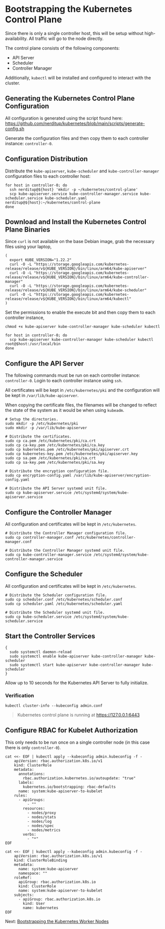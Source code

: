 # Bootstrapping the Kubernetes Control Plane

Since there is only a single controller host, this will be setup without high-availability. All traffic will go to the node directly.

The control plane consists of the following components:
- API Server
- Scheduler
- Controller Manager

Additionally, `kubectl` will be installed and configured to interact with the cluster.

## Generating the Kubernetes Control Plane Configuration

All configuration is generated using the script found here: 
https://github.com/nerditup/kubernetes/blob/main/scripts/generate-config.sh

Generate the configuration files and then copy them to each controller instance: `controller-0`. 

## Configuration Distribution

Distribute the `kube-apiserver`, `kube-scheduler` and `kube-controller-manager` configuration files to each controller host:

```
for host in controller-0; do
  ssh nerditup@${host} 'mkdir -p ~/kubernetes/control-plane'
  scp kube-apiserver.service kube-controller-manager.service kube-scheduler.service kube-scheduler.yaml nerditup@${host}:~/kubernetes/control-plane
done
```

## Download and Install the Kubernetes Control Plane Binaries

Since `curl` is not available on the base Debian image, grab the necessary files using your laptop,

```
(
  export KUBE_VERSION="1.22.2"
  curl -O -L "https://storage.googleapis.com/kubernetes-release/release/v${KUBE_VERSION}/bin/linux/arm64/kube-apiserver"
  curl -O -L "https://storage.googleapis.com/kubernetes-release/release/v${KUBE_VERSION}/bin/linux/arm64/kube-controller-manager"
  curl -O -L "https://storage.googleapis.com/kubernetes-release/release/v${KUBE_VERSION}/bin/linux/arm64/kube-scheduler"
  curl -O -L "https://storage.googleapis.com/kubernetes-release/release/v${KUBE_VERSION}/bin/linux/arm64/kubectl"
)
```

Set the permissions to enable the execute bit and then copy them to each controller instance,

```
chmod +x kube-apiserver kube-controller-manager kube-scheduler kubectl

for host in controller-0; do
  scp kube-apiserver kube-controller-manager kube-scheduler kubectl root@$host:/usr/local/bin
done
```

## Configure the API Server

The following commands must be run on each controller instance: `controller-0`. Login to each controller instance using `ssh`.

All certificates will be kept in `/etc/kubernetes/pki` and the configuration will be kept in `/var/lib/kube-apiserver`.

When copying the certificate files, the filenames will be changed to reflect the state of the system as it would be when using `kubeadm`.

```
# Setup the directories.
sudo mkdir -p /etc/kubernetes/pki
sudo mkdir -p /var/lib/kube-apiserver

# Distribute the certificates.
sudo cp ca.pem /etc/kubernetes/pki/ca.crt
sudo cp ca-key.pem /etc/kubernetes/pki/ca.key
sudo cp kubernetes.pem /etc/kubernetes/pki/apiserver.crt
sudo cp kubernetes-key.pem /etc/kubernetes/pki/apiserver.key
sudo cp sa.pem /etc/kubernetes/pki/sa.crt
sudo cp sa-key.pem /etc/kubernetes/pki/sa.key

# Distribute the encryption configuration file.
sudo cp encryption-config.yaml /var/lib/kube-apiserver/encryption-config.yaml

# Distribute the API Server systemd unit file.
sudo cp kube-apiserver.service /etc/systemd/system/kube-apiserver.service
```

## Configure the Controller Manager

All configuration and certificates will be kept in `/etc/kubernetes`.

```
# Distribute the Controller Manager configuration file.
sudo cp controller-manager.conf /etc/kubernetes/controller-manager.conf

# Distribute the Controller Manager systemd unit file.
sudo cp kube-controller-manager.service /etc/systemd/system/kube-controller-manager.service
```

## Configure the Scheduler

All configuration and certificates will be kept in `/etc/kubernetes`.

```
# Distribute the Scheduler configuration file.
sudo cp scheduler.conf /etc/kubernetes/scheduler.conf
sudo cp scheduler.yaml /etc/kubernetes/scheduler.yaml

# Distribute the Scheduler systemd unit file.
sudo cp kube-scheduler.service /etc/systemd/system/kube-scheduler.service
```

## Start the Controller Services

```
{
  sudo systemctl daemon-reload
  sudo systemctl enable kube-apiserver kube-controller-manager kube-scheduler
  sudo systemctl start kube-apiserver kube-controller-manager kube-scheduler
}
```

Allow up to 10 seconds for the Kubernetes API Server to fully initialize.

### Verification

```
kubectl cluster-info --kubeconfig admin.conf
```

> Kubernetes control plane is running at https://127.0.0.1:6443


## Configure RBAC for Kubelet Authorization

This only needs to be run once on a single controller node (in this case there is only `controller-0`).

```
cat <<- EOF | kubectl apply --kubeconfig admin.kubeconfig -f -
	apiVersion: rbac.authorization.k8s.io/v1
	kind: ClusterRole
	metadata:
	  annotations:
	    rbac.authorization.kubernetes.io/autoupdate: "true"
	  labels:
	    kubernetes.io/bootstrapping: rbac-defaults
	  name: system:kube-apiserver-to-kubelet
	rules:
	  - apiGroups:
	      - ""
	    resources:
	      - nodes/proxy
	      - nodes/stats
	      - nodes/log
	      - nodes/spec
	      - nodes/metrics
	    verbs:
	      - "*"
EOF
```

```
cat <<- EOF | kubectl apply --kubeconfig admin.kubeconfig -f -
	apiVersion: rbac.authorization.k8s.io/v1
	kind: ClusterRoleBinding
	metadata:
	  name: system:kube-apiserver
	  namespace: ""
	roleRef:
	  apiGroup: rbac.authorization.k8s.io
	  kind: ClusterRole
	  name: system:kube-apiserver-to-kubelet
	subjects:
	  - apiGroup: rbac.authorization.k8s.io
	    kind: User
	    name: kubernetes
EOF
```

Next: [Bootstrapping the Kubernetes Worker Nodes](09-bootstrapping-kubernetes-workers.md)
